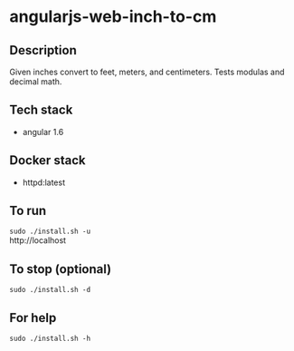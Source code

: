 # angularjs-web-inch-to-cm

## Description
Given inches convert to feet,
meters, and centimeters. Tests
modulas and decimal math.

## Tech stack
- angular 1.6

## Docker stack
- httpd:latest

## To run
`sudo ./install.sh -u`  
http://localhost

## To stop (optional)
`sudo ./install.sh -d`

## For help
`sudo ./install.sh -h`
